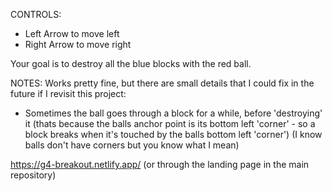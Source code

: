 CONTROLS:
- Left Arrow to move left
- Right Arrow to move right

Your goal is to destroy all the blue blocks with the red ball.


NOTES:
Works pretty fine, but there are small details that I could fix in the future if I revisit this project:
  - Sometimes the ball goes through a block for a while, before 'destroying' it (thats because the balls anchor point is its bottom left 'corner' - so a block breaks when it's touched by the balls bottom left 'corner') (I know balls don't have corners but you know what I mean)

https://g4-breakout.netlify.app/ (or through the landing page in the main repository)
